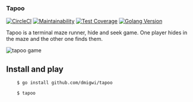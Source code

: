 ### Tapoo

[![CircleCI](https://circleci.com/gh/dmigwi/tapoo.svg?style=svg)](https://circleci.com/gh/dmigwi/tapoo)
[![Maintainability](https://api.codeclimate.com/v1/badges/dcfb1148523ea3366f41/maintainability)](https://codeclimate.com/github/dmigwi/tapoo/maintainability)
[![Test Coverage](https://api.codeclimate.com/v1/badges/dcfb1148523ea3366f41/test_coverage)](https://codeclimate.com/github/dmigwi/tapoo/test_coverage)
[![Golang Version](https://img.shields.io/badge/go%20version-go%201.10-blue.svg)]()

Tapoo is a terminal maze runner, hide and seek game. One player hides in the maze and the other one finds them.

![tapoo game](https://user-images.githubusercontent.com/22055953/34851602-d3312cc6-f73b-11e7-974c-9ac1f00e92f9.gif)

## Install and play
```
    $ go install github.com/dmigwi/tapoo

    $ tapoo
```